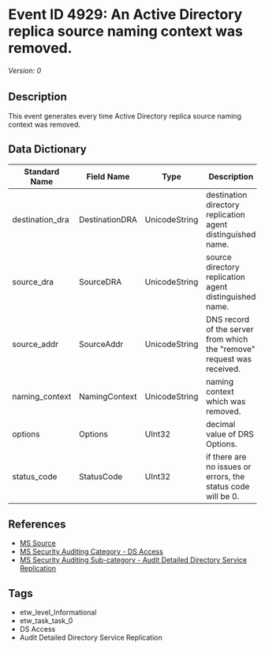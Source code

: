 # Event ID 4929: An Active Directory replica source naming context was removed.
###### Version: 0

## Description
This event generates every time Active Directory replica source naming context was removed.

## Data Dictionary
|Standard Name|Field Name|Type|Description|Sample Value|
|---|---|---|---|---|
|destination_dra|DestinationDRA|UnicodeString|destination directory replication agent distinguished name.|`CN=NTDS Settings,CN=DC01,CN=Servers,CN=Default-First-Site-Name,CN=Sites,CN=Configuration,DC=contoso,DC=local`|
|source_dra|SourceDRA|UnicodeString|source directory replication agent distinguished name.|`-`|
|source_addr|SourceAddr|UnicodeString|DNS record of the server from which the "remove" request was received.|`2d361dd6-fc22-4d9d-b876-ec582b836458._msdcs.contoso.local`|
|naming_context|NamingContext|UnicodeString|naming context which was removed.|`DC=contoso,DC=local`|
|options|Options|UInt32|decimal value of DRS Options.|`16640`|
|status_code|StatusCode|UInt32|if there are no issues or errors, the status code will be 0.|`0`|

## References
* [MS Source](https://github.com/MicrosoftDocs/windows-itpro-docs/blob/public/windows/security/threat-protection/auditing/event-4929.md)
* [MS Security Auditing Category - DS Access](https://docs.microsoft.com/en-us/windows/security/threat-protection/auditing/advanced-security-audit-policy-settings#ds-access)
* [MS Security Auditing Sub-category - Audit Detailed Directory Service Replication](https://github.com/MicrosoftDocs/windows-itpro-docs/tree/master/windows/security/threat-protection/auditing/audit-detailed-directory-service-replication.md)

## Tags
* etw_level_Informational
* etw_task_task_0
* DS Access
* Audit Detailed Directory Service Replication